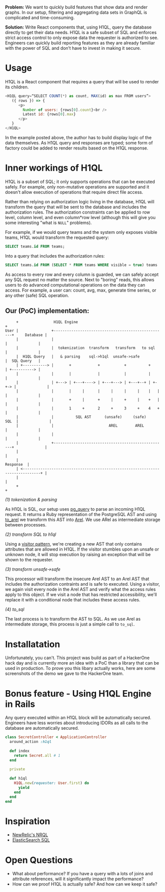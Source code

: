 **Problem:** We want to quickly build features that show data and render graphs. In our setup, filtering and aggregating data sets in GraphQL is complicated and time-consuming.

**Solution:** Write React components that, using H1QL, query the database directly to get their data needs. H1QL is a safe subset of SQL and enforces strict access control to only expose data the requester is authorized to see. Engineers can quickly build reporting features as they are already familiar with the power of SQL and don’t have to invest in making it secure. 

# Usage
H1QL is a React component that requires a query that will be used to render its children.

```javascript
<H1QL query=“SELECT COUNT(*) as count, MAX(id) as max FROM users”>
   ({ rows }) => {
      <p>
        Number of users: {rows[0].count}<br />
        Latest id: {rows[0].max}
      </p>
   }
</H1QL>
```

In the example posted above, the author has to build display logic of the data themselves. As H1QL query and responses are typed; some form of factory could be added to render results based on the H1QL response. 

# Inner workings of H1QL
H1QL is a subset of SQL; it only supports operations that can be executed safely. For example, only non-mutative operations are supported and it doesn't allow execution of operations that require direct file access. 

Rather than relying on authorization logic living in the database, H1QL will transform the query that will be sent to the database and includes the authorization rules. The authorization constraints can be applied to row level, column level, and even column*row level (although this will give you some interesting "what is `NULL`" problems).

For example, if we would query teams and the system only exposes visible teams, H1QL would transform the requested query:
```sql
SELECT teams.id FROM teams;
```
Into a query that includes the authorization rules:
```sql
SELECT teams.id FROM (SELECT * FROM teams WHERE visible = true) teams
```

As access to every row and every column is guarded, we can safely accept any SQL request no matter the source. Next to "boring" reads, this allows users to do advanced computational operations on the data they can access. For example, a user can: count, avg, max, generate time series, or any other (safe) SQL operation. 

## Our (PoC) implementation:
```
     +                H1QL Engine                                                       +
User |               +---------------------------------------------------+     Database |
     |               |                                                   |              |
     |               |  tokenization  transform   transform   to sql     |              |
     |  H1QL Query   |   & parsing    sql->h1ql  unsafe->safe            |  SQL Query   |
     | +-----------> |       +            +           +          +       | +----------> |
     |               |       |            |           |          |       |              |
     |               | +---> | +---+----> | +---+---> | +---+--+ | +-+-> |              |
     |               |       |     |      |     |     |     |    |   |   |              |
     |               |       +     |      +     |     +     |    +   |   |              |
     |               |       1     +      2     +     3     +    4   +   |              |
     |               |          SQL AST      (unsafe)     (safe)    SQL  |              |
     |               |                         AREL        AREL          |              |
     |               |                                                   |              |
     |               +---------------------------------------------------+              |
     |                                                                                  |
     |                                                                        Response  |
     | <------------------------------------------------------------------------------+ |
     |                                                                                  |
     +                                                                                  +
```

*(1) tokenization & parsing*

As H1QL is SQL, our setup uses [pg_query](https://github.com/lfittl/pg_query) to parse an incoming H1QL request. It returns a Ruby representation of the PostgreSQL AST and using [to_arel](https://github.com/mvgijssel/to_arel) we transform this AST into [Arel](https://github.com/rails/rails/tree/master/activerecord/lib/arel). We use ARel as intermediate storage between processes.

*(2) transform SQL to h1ql*

Using a [visitor pattern]([https://en.wikipedia.org/wiki/Visitor_pattern), we're creating a new AST that only contains attributes that are allowed in H1QL. If the visitor stumbles upon an unsafe or unknown node, it will stop execution by raising an exception that will be shown to the requester.

*(3) transform unsafe->safe*

This processor will transform the insecure Arel AST to an Arel AST that includes the authorization contraints and is safe to executed. Using a visitor, we again visit every node in the Arel AST and verify what the access rules apply to this object. If we visit a node that has restricted accessibility, we'll replace it with a conditional node that includes these access rules. 

*(4) to_sql*

The last process is to transform the AST to SQL. As we use Arel as intermediate storage, this process is just a simple call to `to_sql`.


# Installatation

Unfortunately, you can't. This project was build as part of a HackerOne hack day and is currently more an idea with a PoC than a library that can be used in production. To prove you this libary actually works, here are some screenshots of the demo we gave to the HackerOne team.



# Bonus feature - Using H1QL Engine in Rails
Any query executed within an H1QL block will be automatically secured. Engineers have less worries about introducing IDORs as all calls to the database are automatically secured.
```ruby
class SecretController < ApplicationController
  around_action :h1ql
  
  def index
    return Secret.all # 1
  end
  
  private
  
  def h1ql
    H1QL.new(requester: User.first) do
      yield
    end
  end
end
```

# Inspiration
- [NewRelic's NRQL](https://docs.newrelic.com/docs/insights/nrql-new-relic-query-language/nrql-reference/nrql-syntax-components-functions)
- [ElasticSearch SQL](https://www.elastic.co/products/stack/elasticsearch-sql)

# Open Questions
- What about performance? If you have a query with a lots of joins and attribute references, will it significantly impact the performance?
- How can we proof H1QL is actually safe? And how can we keep it safe?

